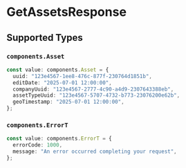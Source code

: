 # GetAssetsResponse


## Supported Types

### `components.Asset`

```typescript
const value: components.Asset = {
  uuid: "123e4567-1ee8-476c-877f-230764d1851b",
  editDate: "2025-07-01 12:00:00",
  companyUuid: "123e4567-2777-4c90-a4d9-2307643388eb",
  assetTypeUuid: "123e4567-5707-4732-b773-23076200e62b",
  geoTimestamp: "2025-07-01 12:00:00",
};
```

### `components.ErrorT`

```typescript
const value: components.ErrorT = {
  errorCode: 1000,
  message: "An error occurred completing your request",
};
```

